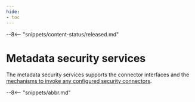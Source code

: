 ```yaml
---
hide:
- toc
---
```


<!-- SPDX-License-Identifier: CC-BY-4.0 -->
<!-- Copyright Contributors to the ODPi Egeria project 2020. -->

--8<-- "snippets/content-status/released.md"

# Metadata security services

The metadata security services supports the connector interfaces and the [mechanisms to invoke any configured security connectors](/egeria-docs/features/metadata-security/overview).

--8<-- "snippets/abbr.md"
